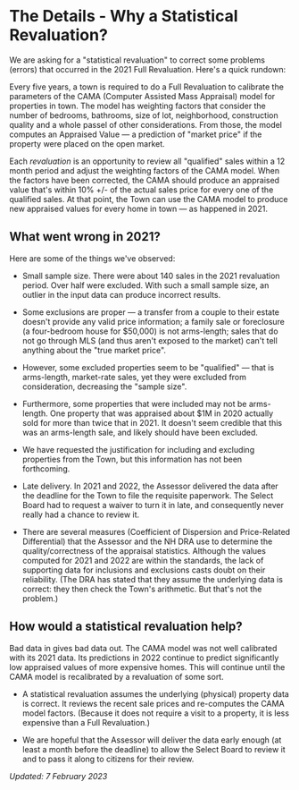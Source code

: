 <br>

# The Details - Why a Statistical Revaluation?

We are asking for a "statistical revaluation" to correct some problems (errors) that occurred in the 2021 Full Revaluation. Here's a quick rundown:

Every five years, a town is required to do a Full Revaluation to calibrate
the parameters of the CAMA (Computer Assisted Mass Appraisal) model for properties in town.
The model has weighting factors that consider the number of
bedrooms, bathrooms, size of lot, neighborhood, construction quality
and a whole passel of other considerations.
From those, the model computes an Appraised Value &mdash;
a prediction of "market price"
if the property were placed on the open market.

Each _revaluation_ is an opportunity to
review all "qualified" sales within a 12 month period and
adjust the weighting factors of the CAMA model.
When the factors have been corrected, the CAMA should produce an appraised value
that's within 10% +/- of the actual sales price for every one of the qualified sales.
At that point, the Town can use the CAMA model to produce new appraised values
for every home in town &mdash; as happened in 2021.

## What went wrong in 2021?

Here are some of the things we've observed:

- Small sample size.
  There were about 140 sales in the 2021 revaluation period.
  Over half were excluded.
  With such a small sample size, an outlier in the input data can produce incorrect results.

- Some exclusions are proper &mdash;
  a transfer from a couple to their estate doesn't provide any valid price information;
  a family sale or foreclosure (a four-bedroom house for $50,000) is not arms-length;
  sales that do not go through MLS (and thus aren't exposed to the market)
  can't tell anything about the "true market price".

- However, some excluded properties seem to be "qualified" &mdash;
  that is arms-length, market-rate sales, yet they were excluded from consideration, decreasing the "sample size".

- Furthermore, some properties that were included may not be arms-length.
  One property that was appraised about $1M in 2020 actually
  sold for more than twice that in 2021.
  It doesn't seem credible that this was an arms-length sale,
  and likely should have been excluded.

- We have requested the justification for including and excluding
  properties from the Town, but this information has not been forthcoming.

- Late delivery. In 2021 and 2022, the Assessor delivered the data after
  the deadline for the Town to file the requisite paperwork.
  The Select Board had to request a waiver to turn it in late,
  and consequently never really had a chance to review it.

- There are several measures (Coefficient of Dispersion
  and Price-Related Differential)
  that the Assessor and the NH DRA use to determine the quality/correctness of the appraisal statistics.
  Although the values computed for 2021 and 2022 are within the standards,
  the lack of supporting data for inclusions and exclusions casts doubt on their reliability.
  (The DRA has stated that they assume the underlying data is correct:
  they then check the Town's arithmetic. But that's not the problem.)

## How would a statistical revaluation help?

Bad data in gives bad data out.
The CAMA model was not well calibrated with its 2021 data.
Its predictions in 2022 continue to predict significantly low appraised values of more expensive homes.
This will continue until the CAMA model is recalibrated by a revaluation of some sort.

- A statistical revaluation assumes the underlying (physical)
  property data is correct.
  It reviews the recent sale prices and re-computes the CAMA model factors.
  (Because it does not require a visit to a property, it is less expensive than a Full Revaluation.)

- We are hopeful that the Assessor will deliver the data early enough
  (at least a month before the deadline) to allow the Select Board
  to review it and to pass it along to citizens for their review.

<!--

There is concern about the impact of Lyme’s revaluation on the fairness of Lyme's property tax for 2021:

- Lyme voters approved spending increases of about 4% more than last year.
- _But..._ many property tax bills went up by 20% or 30%
- Properties valued between $100,000 and $250,000 (137 homes and residences) increased an average of 12.78%
- Properties valued between $1,000,000 and $1,500,000 (41 homes and residences) decreased an average of 0.57%

#### How does Lyme determine a property tax bill??

The NH Department of Revenue divides the “tax effort” – the total raised for municipal, school (local and state), and county budgets - by the total of the assessed value of all properties. This determines the Tax Rate. The assessed value of each property (per thousand dollars) is then multiplied by the Tax Rate to determine each property’s tax bill.

In 2021, two things happened. The town valuation went up by about 15% (because of the revaluation) and the tax effort increased about 4%. If all property assessments increased by the same percentage, the average property tax bill would increase by about 4%.

#### What is the “Revaluation” process?

There are 1,059 properties in Lyme. 78 are tax-exempt because they are owned by federal, state, or local governments or non-profit organizations. The remaining 981 properties share the property tax burden according to their assessed value.

The State of NH requires the Select Board to maintain an accurate inventory of the property in town.
There are a lot of properties, so the Select Board contracts with
a professional assessor to perform this task on their behalf.

Each year, the assessor updates the records for one quarter of the properties in town including any new development. Every fifth year, the assessor reviews and updates the values assigned to all properties so their appraised value is at, or close to, “fair market value”. This updating is called the Revaluation. New values are based on standard assessing formulas, actual visits to the property, and any recent sales which indicate the _actual_ market value.

If all properties are appraised at the same relative value to market, the property tax burden will be shared equitably across all taxpayers.

However, if some properties are valued significantly below their market value while others are valued at or above their market value, the tax burden will not be shared equitably.

#### Why does this matter?

In 2021 there was a troubling variation in changes to individual property taxes. Many properties increased much more than the average - as much as 20% or 30% - with no clear explanation. This matters for several reasons.

- This matters to the individual property owner. When their taxes increase far more than the average, the Town owes them an explanation for that increase. If they file for an abatement, they may get the tax reduced.
- The increased appraisal carries over for the next five years, meaning the taxpayer will continue to pay on the higher assessment at least until the next revaluation.
- There is a pattern that modestly-priced homes received the largest increases, while higher-value homes saw smaller increases, or even decreases. This appears to be an unfair shift of the tax burden onto the lower price homes, arguably the least able to afford the increase.
- In this fifth-year revaluation process, the Assessor excluded a number of recent sales from consideration. This raises questions about the accuracy of the revaluation.
- Finally, if a significant number of properties are under-assessed (that is, if their assessed value falls below the fair market value), this has the effect of increasing the Tax Rate for all residents.

#### What can be done?

As noted, if you feel your tax increased unfairly,
you can [file for an abatement.](https://www.lymenh.gov/sites/g/files/vyhlif4636/f/uploads/revisedabatementform.pdf)
This is a formal request to the Select Board to review and possibly
reduce your assessment. The deadline for an abatement is March 1.

Also, the [Elderly Tax Exemption](https://www.lymenh.gov/assessing-department/pages/elderly-tax-exemption)
applies to property owners who are at least 65 years old and meet certain income requirements.

The Select Board plans to discuss this subject on Thursday February 10th at 9:00 am.
Questions about the variation in tax increases (and decreases) will be addressed since
they don't seem to follow any clear logic or pattern.
Please feel free to attend in-person or tune in via zoom (Link coming...)

-->

_Updated: 7 February 2023_
